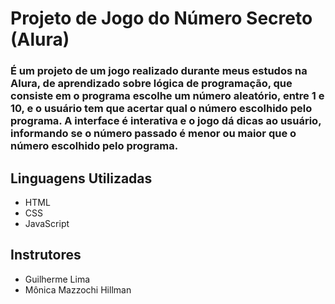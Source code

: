 # Projeto de Jogo do Número Secreto (Alura)

### É um projeto de um jogo realizado durante meus estudos na Alura, de aprendizado sobre lógica de programação, que consiste em o programa escolhe um número aleatório, entre 1 e 10, e o usuário tem que acertar qual o número escolhido pelo programa. A interface é interativa e o jogo dá dicas ao usuário, informando se o número passado é menor ou maior que o número escolhido pelo programa.

## Linguagens Utilizadas

- HTML
- CSS
- JavaScript

## Instrutores

- Guilherme Lima
- Mônica Mazzochi Hillman
